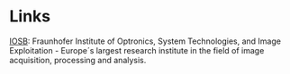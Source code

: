# Links

[IOSB](https://www.iosb.fraunhofer.de/servlet/is/12481/): Fraunhofer Institute of Optronics, System Technologies, and Image Exploitation - Europe´s largest research institute in the field of image acquisition, processing and analysis.  
